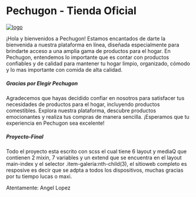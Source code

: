 #   Pechugon - Tienda Oficial   
[![logo](https://i.ibb.co/Z6YnFRS/logo.png "dsa")](https://i.ibb.co/Z6YnFRS/logo.png "dsa")

¡Hola y bienvenidos a Pechugon! Estamos encantados de darte la bienvenida a nuestra plataforma en línea, diseñada especialmente para brindarte acceso a una amplia gama de productos para el hogar. En Pechugon, entendemos lo importante que es contar con productos confiables y de calidad para mantener tu hogar limpio, organizado, cómodo y lo mas importante con comida de alta calidad.

##### Gracias por Elegir Pechugon
Agradecemos que hayas decidido confiar en nosotros para satisfacer tus necesidades de productos para el hogar, incluyendo productos comestibles. Explora nuestra plataforma, descubre productos emocionantes y realiza tus compras de manera sencilla. ¡Esperamos que tu experiencia en Pechugon sea excelente!
##### Proyecto-Final
Todo el proyecto esta escrito con scss el cual tiene 6 layout y mediaQ que contienen 2 mixin, 7 variables y un extend que se encuentra en el layout main-index y el selector .item-galeria:nth-child(3), el sitioweb completo es resposive es decir que se adpta a todos los dispositivos, muchas gracias por tu tiempo lucas o maxi.

Atentamente:
Angel Lopez
